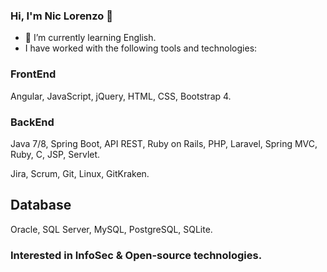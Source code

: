 ### Hi, I'm Nic Lorenzo 👋 

<!-- ### Hobbie
  Read, Draw, play the guitar. -->
- 🌱 I’m currently learning English.
- I have worked with the following tools and technologies:
<!-- ### Skills -->
 ### FrontEnd 
  Angular, JavaScript, jQuery, HTML, CSS, Bootstrap 4. 
  ### BackEnd 
  Java 7/8, Spring Boot, API REST, Ruby on Rails, PHP, Laravel, Spring MVC, Ruby, C, JSP, Servlet.
  
<!--## Tools -->
  Jira, Scrum, Git, Linux, GitKraken.
## Database 
Oracle, SQL Server, MySQL, PostgreSQL, SQLite.
### Interested in InfoSec & Open-source technologies.
  
<!--
**r0nidev/r0nidev** is a ✨ _special_ ✨ repository because its `README.md` (this file) appears on your GitHub profile.

Here are some ideas to get you started:

- 🔭 I’m currently working on ...
- 🌱 I’m currently learning ...
- 👯 I’m looking to collaborate on ...
- 🤔 I’m looking for help with ...
- 💬 Ask me about ...
- 📫 How to reach me: ...
- 😄 Pronouns: ...
- ⚡ Fun fact: ...
-->
